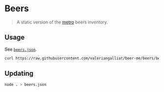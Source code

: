 # Beers

> A static version of the [metro] beers inventory.

[metro]: https://www.metro.ca/en/online-grocery/

## Usage

See [`beers.json`](beers.json).

```sh
curl https://raw.githubusercontent.com/valeriangalliat/beer-me/beers/beers.json
```

## Updating

```sh
node . > beers.json
```
